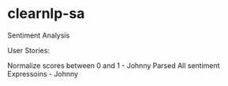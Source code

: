 # clearnlp-sa
Sentiment Analysis

User Stories:

Normalize scores between 0 and 1 - Johnny 
Parsed All sentiment Expressoins - Johnny 

